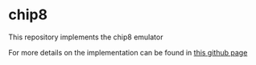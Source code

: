 # chip8
This repository implements the chip8 emulator

For more details on the implementation can be found in [this github page](https://bvbasavaraju.github.io/chip8/)
